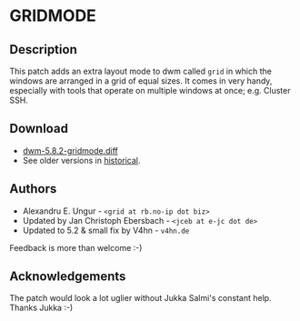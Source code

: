 GRIDMODE
========

Description
-----------
This patch adds an extra layout mode to dwm called `grid` in which the windows
are arranged in a grid of equal sizes. It comes in very handy, especially with
tools that operate on multiple windows at once; e.g. Cluster SSH.

Download
--------
* [dwm-5.8.2-gridmode.diff](dwm-5.8.2-gridmode.diff)
* See older versions in [historical](historical/gridmode).

Authors
-------
* Alexandru E. Ungur - `<grid at rb.no-ip dot biz>`
* Updated by Jan Christoph Ebersbach - `<jceb at e-jc dot de>`
* Updated to 5.2 & small fix by V4hn - `v4hn.de`

Feedback is more than welcome :-)

Acknowledgements
----------------
The patch would look a lot uglier without Jukka Salmi's constant help.
Thanks Jukka :-)
